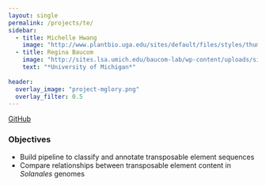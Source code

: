 ```yaml
---
layout: single
permalink: /projects/te/
sidebar:
  - title: Michelle Hwang
    image: "http://www.plantbio.uga.edu/sites/default/files/styles/thumbnail/public/hwang_michelle_260.jpg?itok=nxBej64m"
  - title: Regina Baucom
    image: "http://sites.lsa.umich.edu/baucom-lab/wp-content/uploads/sites/36/2014/07/Baucom-copy.jpg"
    text: "*University of Michigan*"
    
header:
  overlay_image: "project-mglory.png"
  overlay_filter: 0.5
---
```


[GitHub](https://github.com/michelle-hwang/teproj)

### Objectives

* Build pipeline to classify and annotate transposable element sequences
* Compare relationships between transposable element content in *Solanales* genomes  
